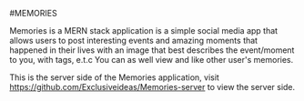 #MEMORIES

Memories is a MERN stack application is a simple social media app that allows users to post interesting events and amazing moments that happened in their lives with an image that best describes the event/moment to you, with tags, e.t.c
You can as well view and like other user's memories.

This is the server side of the Memories application,
 visit https://github.com/Exclusiveideas/Memories-server to view the server side.
